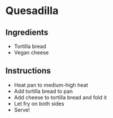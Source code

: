 # Quesadilla

## Ingredients

- Tortilla bread
- Vegan cheese

## Instructions

- Heat pan to medium-high heat
- Add tortilla bread to pan
- Add cheese to tortilla bread and fold it
- Let fry on both sides
- Serve!
